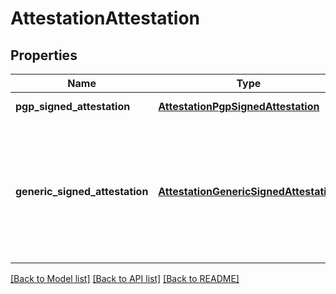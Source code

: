 # AttestationAttestation

## Properties
Name | Type | Description | Notes
------------ | ------------- | ------------- | -------------
**pgp_signed_attestation** | [**AttestationPgpSignedAttestation**](AttestationPgpSignedAttestation.md) | A PGP signed attestation. | [optional] 
**generic_signed_attestation** | [**AttestationGenericSignedAttestation**](AttestationGenericSignedAttestation.md) | An attestation that supports multiple &#x60;Signature&#x60;s over the same attestation payload. The signatures (defined in common.proto) support a superset of public key types and IDs compared to PgpSignedAttestation. | [optional] 

[[Back to Model list]](../README.md#documentation-for-models) [[Back to API list]](../README.md#documentation-for-api-endpoints) [[Back to README]](../README.md)


